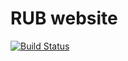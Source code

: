# RUB website

[![Build Status](https://api.travis-ci.org/rub-hub/rub-hub.github.io.svg?branch=dev)](https://travis-ci.org/rub-hub/rub-hub.github.io)
